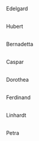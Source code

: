 Edelgard <br> <br>

Hubert <br> <br>

Bernadetta <br> <br>

Caspar <br> <br>

Dorothea <br> <br>

Ferdinand <br> <br>

Linhardt <br> <br>

Petra
